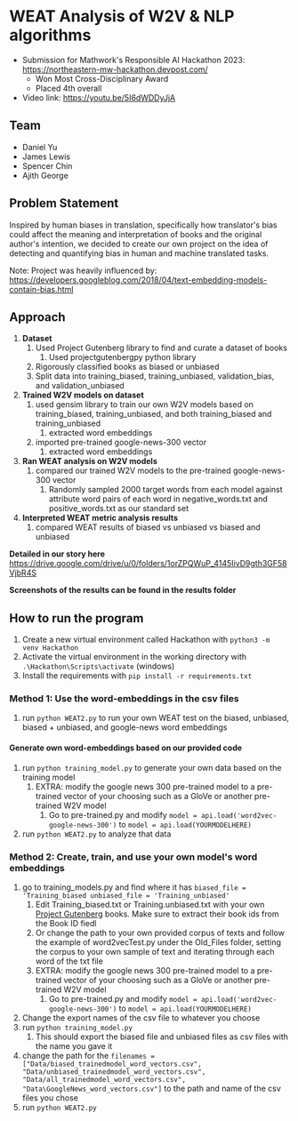 # WEAT Analysis of W2V & NLP algorithms
- Submission for Mathwork's Responsible AI Hackathon 2023: https://northeastern-mw-hackathon.devpost.com/
    - Won Most Cross-Disciplinary Award  
    - Placed 4th overall
- Video link: https://youtu.be/5I6dWDDyJjA

## Team
 - Daniel Yu
 - James Lewis
 - Spencer Chin
 - Ajith George

## Problem Statement
Inspired by human biases in translation, specifically how translator's bias could affect the meaning and interpretation of books and the original author's intention, we decided to create our own project on the idea of detecting and quantifying bias in human and machine translated tasks.

Note:
Project was heavily influenced by: https://developers.googleblog.com/2018/04/text-embedding-models-contain-bias.html

## Approach
1. **Dataset**
	1. Used Project Gutenberg library to find and curate a dataset of books 
		1. Used projectgutenbergpy python library
	2. Rigorously classified books as biased or unbiased 
	3. Split data into training_biased, training_unbiased, validation_bias, and validation_unbiased
2. **Trained W2V models on dataset**
	1. used gensim library to train our own W2V models based on training_biased, training_unbiased, and both training_biased and training_unbiased
		1. extracted word embeddings
	2. imported pre-trained google-news-300 vector
		1. extracted word embeddings
3. **Ran WEAT analysis on W2V models**
	1. compared our trained W2V models to the pre-trained google-news-300 vector
		1. Randomly sampled 2000 target words from each model against attribute word pairs of each word in negative_words.txt and positive_words.txt as our standard set
4. **Interpreted WEAT metric analysis results**
	1. compared WEAT results of biased vs unbiased vs biased and unbiased
	
**Detailed in our story here** https://drive.google.com/drive/u/0/folders/1orZPQWuP_4145IivD9gth3GF58VjbR4S 

**Screenshots of the results can be found in the results folder**

## How to run the program
1. Create a new virtual environment called Hackathon with  ```python3 -m venv Hackathon```
2. Activate the virtual environment in the working directory with ```.\Hackathon\Scripts\activate``` (windows)
3. Install the requirements with  ```pip install -r requirements.txt```

### Method 1: Use the word-embeddings in the csv files
1. run  ```python WEAT2.py``` to run your own WEAT test on the biased, unbiased, biased + unbiased, and google-news word embeddings

#### Generate own word-embeddings based on our provided code
1. run  ```python training_model.py``` to generate your own data based on the training model
	1. EXTRA: modify the google news 300 pre-trained model to a pre-trained vector of your choosing such as a GloVe or another pre-trained W2V model
		1. Go to pre-trained.py and modify ```model = api.load('word2vec-google-news-300')``` to ```model = api.load(YOURMODELHERE)```
2. run ```python WEAT2.py``` to analyze that data

### Method 2: Create, train, and use your own model's word embeddings
1. go to training_models.py and find where it has ```biased_file = 'Training_biased unbiased_file = 'Training_unbiased'```
	1. Edit Training_biased.txt or Training.unbiased.txt with your own [Project Gutenberg](https://www.gutenberg.org/) books. Make sure to extract their book ids from the Book ID fiedl
	2. Or change the path to your own provided corpus of texts and follow the example of word2vecTest.py under the Old_Files folder, setting the corpus to your own sample of text and iterating through each word of the txt file
	3. EXTRA: modify the google news 300 pre-trained model to a pre-trained vector of your choosing such as a GloVe or another pre-trained W2V model
		1. Go to pre-trained.py and modify ```model = api.load('word2vec-google-news-300')``` to ```model = api.load(YOURMODELHERE)```
2. Change the export names of the csv file to whatever you choose
3. run ```python training_model.py```
	1. This should export the biased file and unbiased files as csv files with the name you gave it
4. change the path for the ```filenames = ["Data/biased_trainedmodel_word_vectors.csv", "Data/unbiased_trainedmodel_word_vectors.csv", "Data/all_trainedmodel_word_vectors.csv", "Data\GoogleNews_word_vectors.csv"]``` to the path and name of the csv files you chose
5. run ```python WEAT2.py```
    
